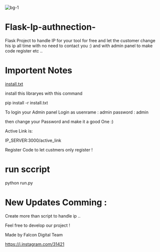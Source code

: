 ![bg-1](https://user-images.githubusercontent.com/28990906/153714485-466ef720-49c1-4233-8f2a-ea0df8d32312.png)


# Flask-Ip-authnection-
Flask Project to handle IP for your tool for free and let the customer change his ip all time with no need to contact you :) and with admin panel to make code register etc .. 

# Importent Notes 


[install.txt](https://github.com/FalconDigital/Flask-Ip-authnection-/files/8053542/install.txt)


install this libraryes with this command 

pip install -r install.txt

To login your Admin panel 
Login as 
usenrame : admin
password : admin

then change your Password and make it a good One :) 

Active Link is:

IP_SERVER:3000/active_link

Register Code to let custmers only register ! 

# run sccript 

python run.py 


# New Updates Comming :

Create more than script to handle ip .. 

Feel free to develop our project ! 

Made by Falcon Digital Team  

https://i.instagram.com/31421
